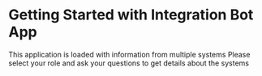 # Getting Started with Integration Bot App

This application is loaded with information from multiple systems
Please select your role and ask your questions to get details about the systems

